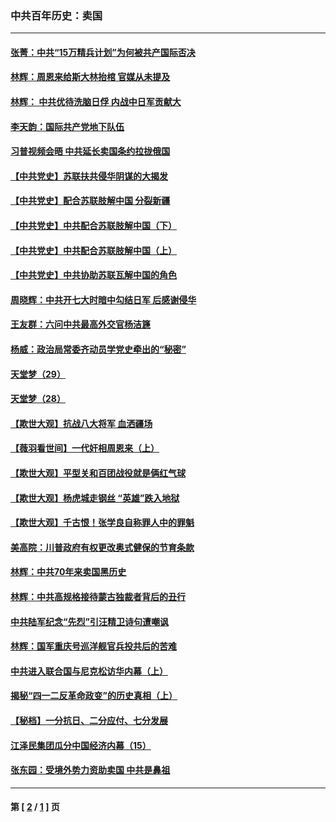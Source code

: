 ### 中共百年历史：卖国
---
#### [张菁：中共“15万精兵计划”为何被共产国际否决](../../pages/nf1176117/n13967677.md?08190430) 
#### [林辉：周恩来给斯大林抬棺 官媒从未提及](../../pages/nf1176117/n13961173.md?08190430) 
#### [林辉： 中共优待洗脑日俘 内战中日军贡献大](../../pages/nf1176117/n13624644.md?08190430) 
#### [李天韵：国际共产党地下队伍](../../pages/nf1176117/n13611808.md?08190430) 
#### [习普视频会晤 中共延长卖国条约拉拢俄国](../../pages/nf1176117/n13060971.md?08190430) 
#### [【中共党史】苏联扶共侵华阴谋的大揭发](../../pages/nf1176117/n13056050.md?08190430) 
#### [【中共党史】配合苏联肢解中国 分裂新疆](../../pages/nf1176117/n13040700.md?08190430) 
#### [【中共党史】中共配合苏联肢解中国（下）](../../pages/nf1176117/n13035660.md?08190430) 
#### [【中共党史】中共配合苏联肢解中国（上）](../../pages/nf1176117/n13030262.md?08190430) 
#### [【中共党史】中共协助苏联瓦解中国的角色](../../pages/nf1176117/n13018109.md?08190430) 
#### [周晓辉：中共开七大时暗中勾结日军 后感谢侵华](../../pages/nf1176117/n12921960.md?08190430) 
#### [王友群：六问中共最高外交官杨洁篪](../../pages/nf1176117/n12836495.md?08190430) 
#### [杨威：政治局常委齐动员学党史牵出的“秘密”](../../pages/nf1176117/n12764642.md?08190430) 
#### [天堂梦（29）](../../pages/nf1176117/n12408465.md?08190430) 
#### [天堂梦（28）](../../pages/nf1176117/n12408309.md?08190430) 
#### [【欺世大观】抗战八大将军 血洒疆场](../../pages/nf1176117/n12357044.md?08190430) 
#### [【薇羽看世间】一代奸相周恩来（上）](../../pages/nf1176117/n12401109.md?08190430) 
#### [【欺世大观】平型关和百团战役就是俩红气球](../../pages/nf1176117/n12359157.md?08190430) 
#### [【欺世大观】杨虎城走钢丝 “英雄”跌入地狱](../../pages/nf1176117/n12358840.md?08190430) 
#### [【欺世大观】千古恨！张学良自称罪人中的罪魁](../../pages/nf1176117/n12358629.md?08190430) 
#### [美高院：川普政府有权更改奥式健保的节育条款](../../pages/nf1176117/n12242171.md?08190430) 
#### [林辉：中共70年来卖国黑历史](../../pages/nf1176117/n11552181.md?08190430) 
#### [林辉：中共高规格接待蒙古独裁者背后的丑行](../../pages/nf1176117/n11225005.md?08190430) 
#### [中共陆军纪念“先烈”引汪精卫诗句遭嘲讽](../../pages/nf1176117/n11153345.md?08190430) 
#### [林辉：国军重庆号巡洋舰官兵投共后的苦难](../../pages/nf1176117/n10997801.md?08190430) 
#### [中共进入联合国与尼克松访华内幕（上）](../../pages/nf1176117/n10138788.md?08190430) 
#### [揭秘“四一二反革命政变”的历史真相（上）](../../pages/nf1176117/n9996650.md?08190430) 
#### [【秘档】一分抗日、二分应付、七分发展](../../pages/nf1176117/n9331484.md?08190430) 
#### [江泽民集团瓜分中国经济内幕（15）](../../pages/nf1176117/n9268584.md?08190430) 
#### [张东园：受境外势力资助卖国 中共是鼻祖](../../pages/nf1176117/n9272480.md?08190430) 

---
#### 第 [ [2](./2.md?08190430) / [1](./1.md?08190430) ] 页
